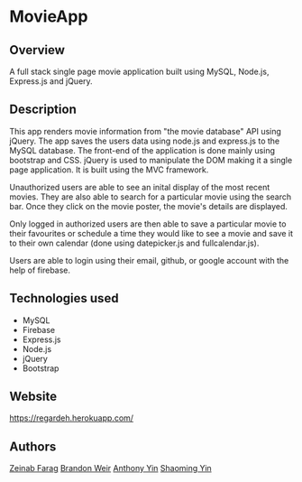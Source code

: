 # MovieApp

## Overview

A full stack single page movie application built using MySQL, Node.js, Express.js and jQuery.

## Description

This app renders movie information from "the movie database" API using jQuery. The app saves the users data using node.js and express.js to the MySQL database. The front-end of the application is done mainly using bootstrap and CSS. jQuery is used to manipulate the DOM making it a single page application. It is built using the MVC framework.

Unauthorized users are able to see an inital display of the most recent movies. They are also able to search for a particular movie using the search bar. Once they click on the movie poster, the movie's details are displayed. 

Only logged in authorized users are then able to save a particular movie to their favourites or schedule a time they would like to see a movie and save it to their own calendar (done using datepicker.js and fullcalendar.js). 

Users are able to login using their email, github, or google account with the help of firebase. 


## Technologies used

* MySQL
* Firebase
* Express.js
* Node.js
* jQuery
* Bootstrap

## Website

https://regardeh.herokuapp.com/

## Authors

[Zeinab Farag](https://github.com/zeinabfarag)
[Brandon Weir](https://github.com/weirbran)
[Anthony Yin](https://github.com/Anthonyin)
[Shaoming Yin](https://github.com/syin1)



